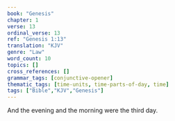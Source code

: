 ```yaml
---
book: "Genesis"
chapter: 1
verse: 13
ordinal_verse: 13
ref: "Genesis 1:13"
translation: "KJV"
genre: "Law"
word_count: 10
topics: []
cross_references: []
grammar_tags: [conjunctive-opener]
thematic_tags: [time-units, time-parts-of-day, time]
tags: ["Bible","KJV","Genesis"]
---
```

And the evening and the morning were the third day.
